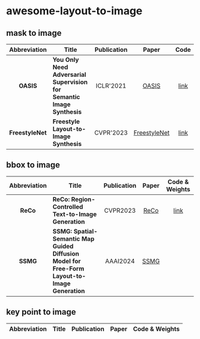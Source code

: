 # awesome-layout-to-image

## mask to image

|Abbreviation|Title|Publication|Paper|Code|
|:---:|---|:---:|:---:|:---:|
|**OASIS**|**You Only Need Adversarial Supervision for Semantic Image Synthesis**|ICLR'2021|[OASIS](https://arxiv.org/abs/2012.04781)|[link](https://github.com/boschresearch/OASIS)|
|**FreestyleNet**|**Freestyle Layout-to-Image Synthesis**|CVPR'2023|[FreestyleNet](https://arxiv.org/abs/2303.14412)|[link](https://github.com/essunny310/FreestyleNet)|

## bbox to image

|Abbreviation|Title|Publication|Paper|Code & Weights|
|:---:|---|:---:|:---:|:---:|
|**ReCo**|**ReCo: Region-Controlled Text-to-Image Generation**|CVPR2023|[ReCo](https://openaccess.thecvf.com/content/CVPR2023/papers/Yang_ReCo_Region-Controlled_Text-to-Image_Generation_CVPR_2023_paper.pdf)|[link](https://github.com/microsoft/ReCo)
|**SSMG**|**SSMG: Spatial-Semantic Map Guided Diffusion Model for Free-Form Layout-to-Image Generation**|AAAI2024|[SSMG](https://arxiv.org/pdf/2308.10156v2.pdf)|

## key point to image

|Abbreviation|Title|Publication|Paper|Code & Weights|
|:---:|---|:---:|:---:|:---:|
